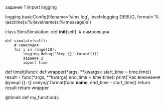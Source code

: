 задание 1
import logging

logging.basicConfig(filename='sims.log', level=logging.DEBUG, format='%(asctime)s:%(levelname)s:%(message)s')

class SimsSimulation:
    def __init__(self):
        # симооляция
    
    def simulate(self):
        # симоляция
        for i in range(10):
            logging.debug('Step {}'.format(i))
            задание 2
            import time

def timeit(func):
    def wrapper(*args, **kwargs):
        start_time = time.time()
        result = func(*args, **kwargs)
        end_time = time.time()
        print('Час виконання функції {}: {} секунд'.format(func.__name__, end_time - start_time))
        return result
    return wrapper

@timeit
def my_function():
